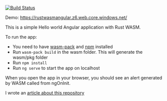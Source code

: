 [![Build Status](https://dev.azure.com/9motom6/rust-wasm-angular/_apis/build/status/9motom6.rust-wasm-angular?branchName=master)](https://dev.azure.com/9motom6/rust-wasm-angular/_build/latest?definitionId=2&branchName=master)

Demo: https://rustwasmangular.z6.web.core.windows.net/

This is a simple Hello world Angular application with Rust WASM.

To run the app:
* You need to have [wasm-pack](https://rustwasm.github.io/wasm-pack/) and [npm](https://www.npmjs.com/get-npm) installed  
* Run `wasm-pack build` in the wasm folder. This will generate the wasm/pkg folder
* Run `npm install`  
* Run `ng serve` to start the app on localhost

When you open the app in your browser, you should see an alert generated by WASM called from ngOnInit.

I wrote an [article about this repository](https://medium.com/@9motom6/ci-cd-with-angular-webassembly-rust-github-and-azure-c61f187d0acb) 
